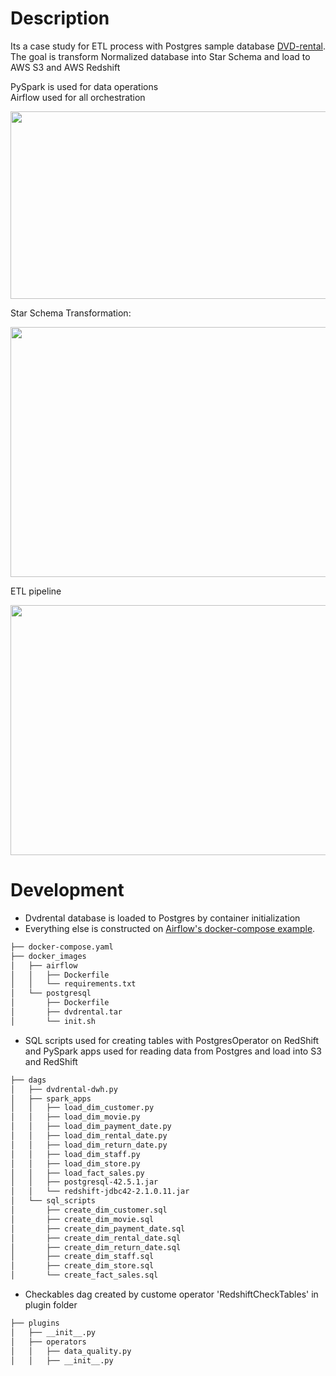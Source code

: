 # Description


Its a case study for ETL process with Postgres sample database <a href="https://www.postgresqltutorial.com/postgresql-getting-started/postgresql-sample-database/">DVD-rental</a>. <br>
The goal is transform Normalized database into Star Schema and load to AWS S3 and AWS Redshift <br>

PySpark is used for data operations<br>
Airflow used for all orchestration<br>

<img src="https://user-images.githubusercontent.com/67562422/221020463-83525f85-2ad3-4937-83b5-e47571c8383e.png" width="800" height="300">
<br>

Star Schema Transformation:

<img src="https://user-images.githubusercontent.com/67562422/221009339-b12a6ca8-699d-48f4-8c96-1401defb7377.png" width="800" height="400">


ETL pipeline

 <img src="https://user-images.githubusercontent.com/67562422/221390556-341c2cf5-7e48-4144-b0c0-9954f866c93e.png" width="1000" height="400">
 
 # Development
- Dvdrental database is loaded to Postgres by container initialization
- Everything else is constructed on <a href="https://airflow.apache.org/docs/apache-airflow/stable/howto/docker-compose/index.html#fetching-docker-compose-yaml">Airflow's docker-compose example</a>.
```bash
├── docker-compose.yaml
├── docker_images
│   ├── airflow
│   │   ├── Dockerfile
│   │   └── requirements.txt
│   └── postgresql
│       ├── Dockerfile
│       ├── dvdrental.tar
│       └── init.sh
```
- SQL scripts used for creating tables with PostgresOperator on RedShift and PySpark apps used for reading data from Postgres and load into S3 and RedShift
```bash
├── dags
│   ├── dvdrental-dwh.py
│   ├── spark_apps
│   │   ├── load_dim_customer.py
│   │   ├── load_dim_movie.py
│   │   ├── load_dim_payment_date.py
│   │   ├── load_dim_rental_date.py
│   │   ├── load_dim_return_date.py
│   │   ├── load_dim_staff.py
│   │   ├── load_dim_store.py
│   │   ├── load_fact_sales.py
│   │   ├── postgresql-42.5.1.jar
│   │   └── redshift-jdbc42-2.1.0.11.jar
│   └── sql_scripts
│       ├── create_dim_customer.sql
│       ├── create_dim_movie.sql
│       ├── create_dim_payment_date.sql
│       ├── create_dim_rental_date.sql
│       ├── create_dim_return_date.sql
│       ├── create_dim_staff.sql
│       ├── create_dim_store.sql
│       └── create_fact_sales.sql
```
- Checkables dag created by custome operator 'RedshiftCheckTables' in plugin folder
```bash
├── plugins
│   ├── __init__.py
│   ├── operators
│   │   ├── data_quality.py
│   │   ├── __init__.py
```
